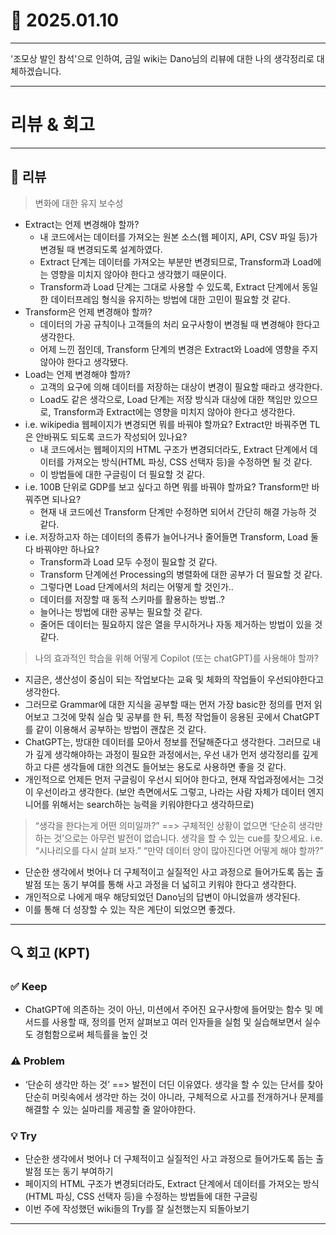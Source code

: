 # 📅 2025.01.10

---

'조모상 발인 참석'으로 인하여, 금일 wiki는 Dano님의 리뷰에 대한 나의 생각정리로 대체하겠습니다.

---


# 리뷰 & 회고


---


## 📝 리뷰 
> 변화에 대한 유지 보수성
- Extract는 언제 변경해야 할까?  
    - 내 코드에서는 데이터를 가져오는 원본 소스(웹 페이지, API, CSV 파일 등)가 변경될 때 변경되도록 설계하였다.
    - Extract 단계는 데이터를 가져오는 부분만 변경되므로, Transform과 Load에는 영향을 미치지 않아야 한다고 생각했기 때문이다.
    - Transform과 Load 단계는 그대로 사용할 수 있도록, Extract 단계에서 동일한 데이터프레임 형식을 유지하는 방법에 대한 고민이 필요할 것 같다.
- Transform은 언제 변경해야 할까?
    - 데이터의 가공 규칙이나 고객들의 처리 요구사항이 변경될 때 변경해야 한다고 생각한다.
    - 어제 느낀 점인데, Transform 단계의 변경은 Extract와 Load에 영향을 주지 않아야 한다고 생각됐다.
- Load는 언제 변경해야 할까?
    - 고객의 요구에 의해 데이터를 저장하는 대상이 변경이 필요할 때라고 생각한다.
    - Load도 같은 생각으로, Load 단계는 저장 방식과 대상에 대한 책임만 있으므로, Transform과 Extract에는 영향을 미치지 않아야 한다고 생각한다.
- i.e. wikipedia 웹페이지가 변경되면 뭐를 바꿔야 할까요? Extract만 바꿔주면 TL은 안바꿔도 되도록 코드가 작성되어 있나요?
    - 내 코드에서는 웹페이지의 HTML 구조가 변경되더라도, Extract 단계에서 데이터를 가져오는 방식(HTML 파싱, CSS 선택자 등)을 수정하면 될 것 같다.
    - 이 방법들에 대한 구글링이 더 필요할 것 같다.
- i.e. 100B 단위로 GDP를 보고 싶다고 하면 뭐를 바꿔야 할까요? Transform만 바꿔주면 되나요?
    - 현재 내 코드에선 Transform 단계만 수정하면 되어서 간단히 해결 가능하 것 같다.
- i.e. 저장하고자 하는 데이터의 종류가 늘어나거나 줄어들면 Transform, Load 둘다 바꿔야만 하나요?
    - Transform과 Load 모두 수정이 필요할 것 같다.
    - Transform 단계에선 Processing의 병렬화에 대한 공부가 더 필요할 것 같다.
    - 그렇다면 Load 단계에서의 처리는 어떻게 할 것인가..
    - 데이터를 저장할 때 동적 스키마를 활용하는 방법..?
    - 늘어나는 방법에 대한 공부는 필요할 것 같다.
    - 줄어든 데이터는 필요하지 않은 열을 무시하거나 자동 제거하는 방법이 있을 것 같다.


> 나의 효과적인 학습을 위해 어떻게 Copilot (또는 chatGPT)를 사용해야 할까?
- 지금은, 생산성이 중심이 되는 작업보다는 교육 및 체화의 작업들이 우선되야한다고 생각한다.
- 그러므로 Grammar에 대한 지식을 공부할 때는 먼저 가장 basic한 정의를 먼저 읽어보고 그것에 맞춰 실습 및 공부를 한 뒤, 특정 작업들이 응용된 곳에서 ChatGPT를 같이 이용해서 공부하는 방법이 괜찮은 것 같다.
- ChatGPT는, 방대한 데이터를 모아서 정보를 전달해준다고 생각한다. 그러므로 내가 깊게 생각해야하는 과정이 필요한 과정에서는, 우선 내가 먼저 생각정리를 깊게 하고 다른 생각들에 대한 의견도 들어보는 용도로 사용하면 좋을 것 같다.
- 개인적으로 언제든 먼저 구글링이 우선시 되어야 한다고, 현재 작업과정에서는 그것이 우선이라고 생각한다. (보안 측면에서도 그렇고, 나라는 사람 자체가 데이터 엔지니어를 위해서는 search하는 능력을 키워야한다고 생각하므로)

>“생각을 한다는게 어떤 의미일까?” ==> 구체적인 상황이 없으면 ‘단순히 생각만 하는 것’으로는 아무런 발전이 없습니다. 생각을 할 수 있는 cue를 찾으세요. i.e. “시나리오를 다시 살펴 보자.” “만약 데이터 양이 많아진다면 어떻게 해야 할까?”
- 단순한 생각에서 벗어나 더 구체적이고 실질적인 사고 과정으로 들어가도록 돕는 출발점 또는 동기 부여를 통해 사고 과정을 더 넓히고 키워야 한다고 생각한다.
- 개인적으로 나에게 매우 해당되었던 Dano님의 답변이 아니었을까 생각된다.
- 이를 통해 더 성장할 수 있는 작은 계단이 되었으면 좋겠다.

---

## 🔍 회고 (KPT)

### ✅ Keep
- ChatGPT에 의존하는 것이 아닌, 미션에서 주어진 요구사항에 들어맞는 함수 및 메서드를 사용할 때, 정의를 먼저 살펴보고 여러 인자들을 실험 및 실습해보면서 실수도 경험함으로써 체득률을 높인 것

### ⚠️ Problem
- ‘단순히 생각만 하는 것’ ==> 발전이 더딘 이유였다. 생각을 할 수 있는 단서를 찾아 단순히 머릿속에서 생각만 하는 것이 아니라, 구체적으로 사고를 전개하거나 문제를 해결할 수 있는 실마리를 제공할 줄 알아야한다.

### 💡 Try
- 단순한 생각에서 벗어나 더 구체적이고 실질적인 사고 과정으로 들어가도록 돕는 출발점 또는 동기 부여하기
- 페이지의 HTML 구조가 변경되더라도, Extract 단계에서 데이터를 가져오는 방식(HTML 파싱, CSS 선택자 등)을 수정하는 방법들에 대한 구글링
- 이번 주에 작성했던 wiki들의 Try를 잘 실천했는지 되돌아보기

---